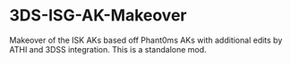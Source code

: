 # 3DS-ISG-AK-Makeover
Makeover of the ISK AKs based off Phant0ms AKs with additional edits by ATHI and 3DSS integration. This is a standalone mod.

